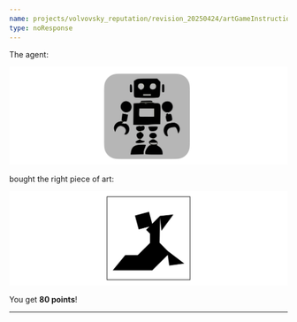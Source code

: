 ```yaml
---
name: projects/volvovsky_reputation/revision_20250424/artGameInstructions/result_of_playing_as_collector.md
type: noResponse
---
```


The agent:

![robot image](projects/volvovsky_reputation/robot_icon.jpg)

bought the right piece of art:

![purchase image](projects/volvovsky_reputation/Tangram_A5.jpg)

You get **80 points**!

---
